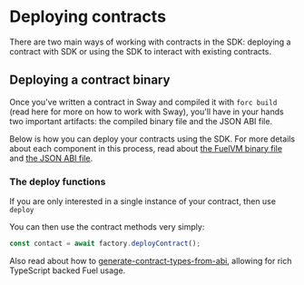 <script setup>
  import { data } from '../../versions.data'
  const { sway } = data
  const url = `https://fuellabs.github.io/sway/v${sway}/book/introduction/index.html`
</script>

# Deploying contracts

There are two main ways of working with contracts in the SDK: deploying a contract with SDK or using the SDK to interact with existing contracts.

## Deploying a contract binary

Once you've written a contract in Sway and compiled it with `forc build` (read <a :href="url" target="_blank" rel="noreferrer">here</a> for more on how to work with Sway), you'll have in your hands two important artifacts: the compiled binary file and the JSON ABI file.

Below is how you can deploy your contracts using the SDK. For more details about each component in this process, read about [the FuelVM binary file](./the-fuelvm-binary-file.md) and [the JSON ABI file](../abi-typegen/).

### The deploy functions

If you are only interested in a single instance of your contract, then use `deploy`



You can then use the contract methods very simply:

```ts
const contact = await factory.deployContract();
```

Also read about how to [generate-contract-types-from-abi](../abi-typegen/generate-contract-types-from-abi.md), allowing for rich TypeScript backed Fuel usage.
